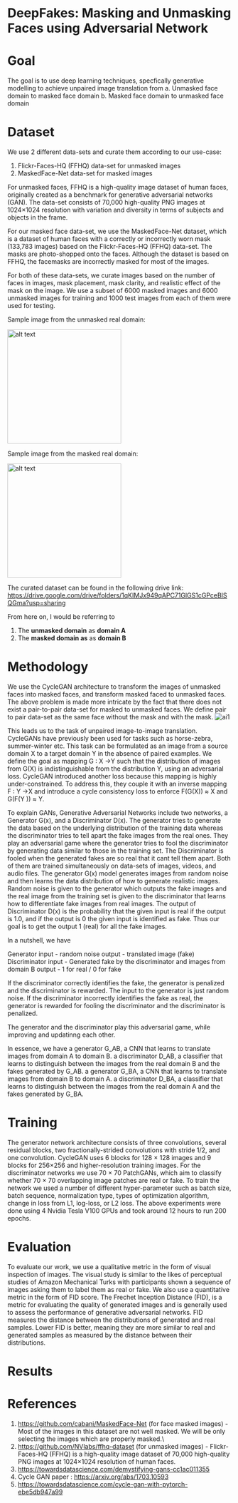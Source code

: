 # DeepFakes: Masking and Unmasking Faces using Adversarial Network

# Goal
 
 The goal is to use deep learning techniques, specfically generative modelling to achieve unpaired image translation from
      a. Unmasked face domain to masked face domain
      b. Masked face domain to unmasked face domain
 
 # Dataset
 
 We use 2 different data-sets and curate them according to our use-case:
 1. Flickr-Faces-HQ (FFHQ) data-set for unmasked images
 2. MaskedFace-Net data-set for masked images

For unmasked faces, FFHQ is a high-quality image dataset of human faces, originally created as a benchmark for generative adversarial networks (GAN). The data-set consists
of 70,000 high-quality PNG images at 1024×1024 resolution with variation and diversity in terms of subjects and objects in the frame. 

For our masked face data-set, we use the MaskedFace-Net dataset, which is a dataset of human faces with a correctly or incorrectly worn mask (133,783 images) based on the Flickr-Faces-HQ (FFHQ) data-set. The masks are photo-shopped onto the faces. Although the dataset is based on FFHQ, the facemasks are incorrectly masked for most of the images.

For both of these data-sets, we curate images based on the number of faces in images, mask placement, mask clarity, and realistic effect of the mask on the image. We use a subset of 6000 masked images and 6000 unmasked images for training and 1000 test images from each of them were used for testing.

Sample image from the unmasked real domain:

<img src="https://user-images.githubusercontent.com/18104407/144974795-c633751a-5bf4-4c36-a948-5ab613684b51.png" alt="alt text" width="256" height="256">

Sample image from the masked real domain: 

<img src="https://user-images.githubusercontent.com/18104407/144974846-2a69b428-e070-48c7-984f-9b5e24ef6e5a.jpg" alt="alt text" width="256" height="256">

The curated dataset can be found in the following drive link: https://drive.google.com/drive/folders/1qKIMJx949qAPC71GlGS1cGPceBISQGma?usp=sharing

From here on, I would be referring to 
  1. The **unmasked domain** as **domain A**
  2. The **masked domain as** as **domain B**
 
# Methodology

We use the CycleGAN architecture to transform the images of unmasked faces into masked faces, and transform masked faced to unmasked faces. The above problem is made more intricate by the fact that there does not exist a pair-to-pair data-set for masked to unmasked faces. We define pair to pair data-set as the same face without the mask and with the mask.
![ai1](https://user-images.githubusercontent.com/18104407/144973798-d01f66de-1e40-47f5-9b23-00f2cc9f0c99.png)

This leads us to the task of unpaired image-to-image translation. CycleGANs have previously been used for tasks such as horse-zebra, summer-winter etc. This task can be formulated as an image from a source domain X to a target domain Y in the absence of paired examples. We define the goal as mapping G : X →Y such that the distribution of images from G(X) is indistinguishable from the distribution Y, using an adversarial loss. CycleGAN introduced another loss because this mapping is highly under-constrained. To address this, they couple it with an inverse mapping F : Y →X and introduce a cycle consistency loss to enforce F(G(X)) ≈ X and G(F(Y )) ≈ Y.

To explain GANs, Generative Adversarial Networks include two networks, a Generator G(x), and a Discriminator D(x). The generator tries to generate the data based on the underlying distribution of the training data whereas the discriminator tries to tell apart the fake images from the real ones. They play an adversarial game where the generator tries to fool the discriminator by generating data similar to those in the training set. The Discriminator is fooled when the generated fakes are so real that it cant tell them apart. Both of them are trained simultaneously on data-sets of images, videos, and audio files. The generator G(x) model generates images from random noise and then learns the data distribution of how to generate realistic images. Random noise is given to the generator which outputs the fake images and the real image from the training set is given to the discriminator that learns how to differentiate fake images from real images. The output of Discriminator D(x) is the probability that the given input is real if the output
is 1.0, and if the output is 0 the given input is identified as fake. Thus our goal is to get the output 1 (real) for all the fake images.

In a nutshell, we have 

Generator
 input - random noise
 output - translated image (fake)
Discriminator 
 input - Generated fake by the discriminator and images from domain B
 output - 1 for real / 0 for fake

If the discriminator correctly identifies the fake, the generator is penalized and the discriminator is rewarded. The input to the generator is just random noise. 
If the discriminator incorrectly identifies the fake as real, the generator is rewarded for fooling the discriminator and the discriminator is penalized.

The generator and the discriminator play this adversarial game, while improving and updatinng each other.

In essence, we have 
  a generator G_AB, a CNN that learns to translate images from domain A to domain B. 
  a discriminator D_AB, a classifier that learns to distinguish between the images from the real domain B and the fakes generated by G_AB.
  a generator G_BA, a CNN that learns to translate images from domain B to domain A. 
  a discriminator D_BA, a classifier that learns to distinguish between the images from the real domain A and the fakes generated by G_BA.

# Training
The generator network architecture consists of three convolutions, several residual blocks, two fractionally-strided convolutions with stride 1/2, and one convolution. CycleGAN uses 6 blocks for 128 × 128 images and 9 blocks for 256×256 and higher-resolution training images. For the discriminator networks we use 70 × 70 PatchGANs, which aim to classify whether 70 × 70 overlapping image patches are real or fake. To train the network we used a number of different hyper-parameter such as batch size, batch sequence, normalization type, types of optimization algorithm, change in loss from L1, log-loss, or L2 loss. The above experiments were done using 4 Nvidia Tesla V100 GPUs and took around 12 hours to run 200 epochs. 


# Evaluation 
To evaluate our work, we use a qualitative metric in the form of visual inspection of images. The visual study is similar to the likes of perceptual studies of Amazon
Mechanical Turks with participants shown a sequence of images asking them to label them as real or fake. We also use a quantitative metric in the form of FID score. The Frechet Inception Distance (FID), is a metric for evaluating the quality of generated images and is generally used to assess the performance of generative adversarial networks. FID measures the distance between the distributions of generated and real samples. Lower FID is better, meaning they are more similar to real and generated samples as measured by the distance between their distributions.

# Results

# References
  1. https://github.com/cabani/MaskedFace-Net (for face masked images) - Most of the images in this dataset are not well masked. We will be only selecting the images which are properly masked.\
  2. https://github.com/NVlabs/ffhq-dataset (for unmasked images) - Flickr-Faces-HQ (FFHQ) is a high-quality image dataset of 70,000 high-quality PNG images at 1024×1024 resolution of human faces.
  3. https://towardsdatascience.com/demystifying-gans-cc1ac011355 
  4. Cycle GAN paper : https://arxiv.org/abs/1703.10593
  5. https://towardsdatascience.com/cycle-gan-with-pytorch-ebe5db947a99
